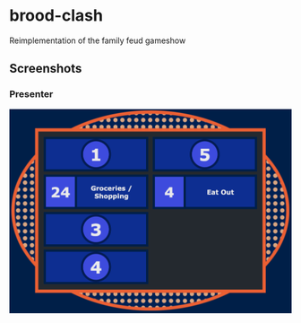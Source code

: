 # brood-clash
Reimplementation of the family feud gameshow

## Screenshots
### Presenter
![Presenter](/screenshots/presenter.png?raw=true "Presenter")